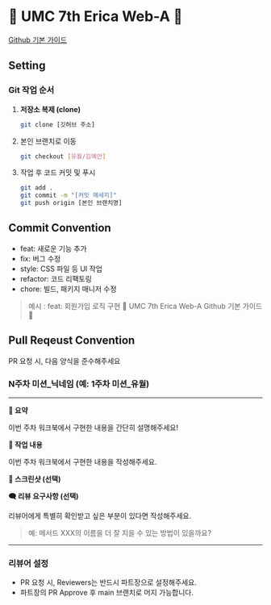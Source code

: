 # 💚 UMC 7th Erica Web-A 💚
[Github 기본 가이드](https://makeus-challenge.notion.site/Github-aaa7f52c9fa64656b4e4ea02de51a0a9)


## Setting

### Git 작업 순서

1. **저장소 복제 (clone)**
   ```bash
   git clone [깃허브 주소]
   ```
2. 본인 브랜치로 이동
   ```bash
   git checkout [유월/김예안]
   ```
3. 작업 후 코드 커밋 및 푸시
   ```bash
   git add .
   git commit -m "[커밋 메세지]"
   git push origin [본인 브랜치명]
   ```


## Commit Convention
- feat: 새로운 기능 추가
- fix: 버그 수정
- style: CSS 파일 등 UI 작업
- refactor: 코드 리팩토링
- chore: 빌드, 패키지 매니저 수정
> 예시 : feat: 회원가입 로직 구현 💚 UMC 7th Erica Web-A Github 기본 가이드 💚



## Pull Reqeust Convention
PR 요청 시, 다음 양식을 준수해주세요


### N주차 미션_닉네임 (예: 1주차 미션_유월)
---
**📄 요약**

이번 주차 워크북에서 구현한 내용을 간단히 설명해주세요!

**📝 작업 내용**

 이번 주차 워크북에서 구현한 내용을 작성해주세요.
 
**📸 스크린샷 (선택)**

**🗨️ 리뷰 요구사항 (선택)**

리뷰어에게 특별히 확인받고 싶은 부분이 있다면 작성해주세요.

> 예: 메서드 XXX의 이름을 더 잘 지을 수 있는 방법이 있을까요?
---


### 리뷰어 설정
- PR 요청 시, Reviewers는 반드시 파트장으로 설정해주세요.
- 파트장의 PR Approve 후 main 브랜치로 머지 가능합니다.


